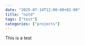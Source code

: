 ```yaml
---
date: "2025-07-14T12:00:00+02:00"
title: "notd"
tags: ["test"]
categories: ["projects"]
---
```


This is a test